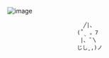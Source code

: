 ![image](https://github.com/user-attachments/assets/69ff9ba2-4461-439a-b122-895b8ccdfb08)

                            ╱|、
                          (˚ˎ 。7  
                           |、˜〵          
                          じしˍ,)ノ

